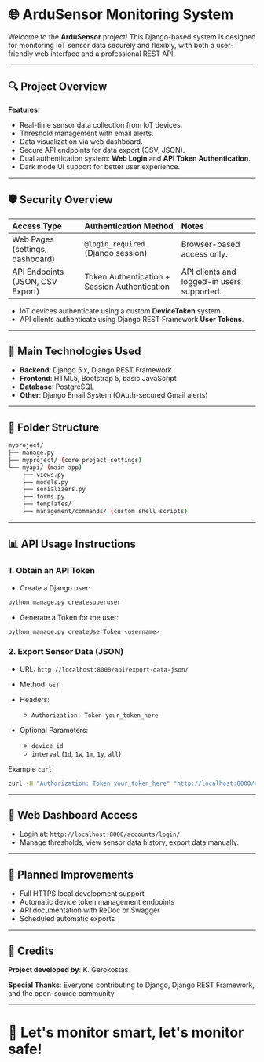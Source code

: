# 🌐 ArduSensor Monitoring System

Welcome to the **ArduSensor** project! This Django-based system is designed for monitoring IoT sensor data securely and flexibly, with both a user-friendly web interface and a professional REST API.

---

## 🔍 Project Overview

**Features:**

* Real-time sensor data collection from IoT devices.
* Threshold management with email alerts.
* Data visualization via web dashboard.
* Secure API endpoints for data export (CSV, JSON).
* Dual authentication system: **Web Login** and **API Token Authentication**.
* Dark mode UI support for better user experience.

---

## 🛡️ Security Overview

| Access Type                      | Authentication Method                         | Notes                                      |
| :------------------------------- | :-------------------------------------------- | :----------------------------------------- |
| Web Pages (settings, dashboard)  | `@login_required` (Django session)            | Browser-based access only.                 |
| API Endpoints (JSON, CSV Export) | Token Authentication + Session Authentication | API clients and logged-in users supported. |

* IoT devices authenticate using a custom **DeviceToken** system.
* API clients authenticate using Django REST Framework **User Tokens**.

---

## 🔢 Main Technologies Used

* **Backend**: Django 5.x, Django REST Framework
* **Frontend**: HTML5, Bootstrap 5, basic JavaScript
* **Database**: PostgreSQL
* **Other**: Django Email System (OAuth-secured Gmail alerts)

---

## 📂 Folder Structure

```bash
myproject/
├── manage.py
├── myproject/ (core project settings)
└── myapi/ (main app)
    ├── views.py
    ├── models.py
    ├── serializers.py
    ├── forms.py
    ├── templates/
    └── management/commands/ (custom shell scripts)
```

---

## 📊 API Usage Instructions

### 1. Obtain an API Token

* Create a Django user:

```bash
python manage.py createsuperuser
```

* Generate a Token for the user:

```bash
python manage.py createUserToken <username>
```

### 2. Export Sensor Data (JSON)

* URL: `http://localhost:8000/api/export-data-json/`
* Method: `GET`
* Headers:

  * `Authorization: Token your_token_here`
* Optional Parameters:

  * `device_id`
  * `interval` (`1d`, `1w`, `1m`, `1y`, `all`)

Example `curl`:

```bash
curl -H "Authorization: Token your_token_here" "http://localhost:8000/api/export-data-json/?device_id=sensor01&interval=1w"
```

---

## 📃 Web Dashboard Access

* Login at: `http://localhost:8000/accounts/login/`
* Manage thresholds, view sensor data history, export data manually.

---

## 📅 Planned Improvements

* Full HTTPS local development support
* Automatic device token management endpoints
* API documentation with ReDoc or Swagger
* Scheduled automatic exports

---

## 💪 Credits

**Project developed by**: K. Gerokostas

**Special Thanks**: Everyone contributing to Django, Django REST Framework, and the open-source community.

---

# 🚀 Let's monitor smart, let's monitor safe!

